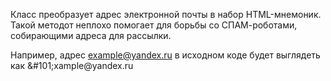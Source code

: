 Класс преобразует адрес электронной почты в набор HTML-мнемоник.
Такой методот неплохо помогает для борьбы со СПАМ-роботами, собирающими адреса для рассылки.

Например, адрес example@yandex.ru в исходном коде будет выглядеть как &amp;#101;&#120;&#97;&#109;&#112;&#108;&#101;&#64;&#121;&#97;&#110;&#100;&#101;&#120;&#46;&#114;&#117;
